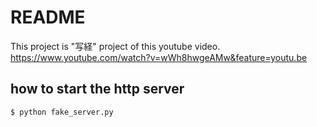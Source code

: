 # README
This project is "写経" project of this youtube video.
https://www.youtube.com/watch?v=wWh8hwgeAMw&feature=youtu.be

## how to start the http server
```
$ python fake_server.py
```